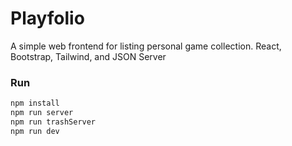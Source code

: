 # Playfolio

A simple web frontend for listing personal game collection.
React, Bootstrap, Tailwind, and JSON Server

### Run

```bash
npm install
npm run server
npm run trashServer
npm run dev
